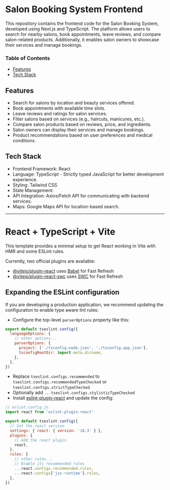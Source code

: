 # Salon Booking System Frontend
This repository contains the frontend code for the Salon Booking System, developed using Next.js and TypeScript. The platform allows users to search for nearby salons, book appointments, leave reviews, and compare salon-related products. Additionally, it enables salon owners to showcase their services and manage bookings.

### Table of Contents
- [Features](#features)
- [Tech Stack](#tech-stack)

## Features
- Search for salons by location and beauty services offered.
- Book appointments with available time slots.
- Leave reviews and ratings for salon services.
- Filter salons based on services (e.g., haircuts, manicures, etc.).
- Compare salon products based on reviews, price, and ingredients.
- Salon owners can display their services and manage bookings.
- Product recommendations based on user preferences and medical conditions.

## Tech Stack
- Frontend Framework: React
- Language: TypeScript - Strictly typed JavaScript for better development experience.
- Styling: Tailwind CSS
- State Management: 
- API Integration: Axios/Fetch API for communicating with backend services.
- Maps: Google Maps API for location-based search.


---

# React + TypeScript + Vite

This template provides a minimal setup to get React working in Vite with HMR and some ESLint rules.

Currently, two official plugins are available:

- [@vitejs/plugin-react](https://github.com/vitejs/vite-plugin-react/blob/main/packages/plugin-react/README.md) uses [Babel](https://babeljs.io/) for Fast Refresh
- [@vitejs/plugin-react-swc](https://github.com/vitejs/vite-plugin-react-swc) uses [SWC](https://swc.rs/) for Fast Refresh

## Expanding the ESLint configuration

If you are developing a production application, we recommend updating the configuration to enable type aware lint rules:

- Configure the top-level `parserOptions` property like this:

```js
export default tseslint.config({
  languageOptions: {
    // other options...
    parserOptions: {
      project: ['./tsconfig.node.json', './tsconfig.app.json'],
      tsconfigRootDir: import.meta.dirname,
    },
  },
})
```

- Replace `tseslint.configs.recommended` to `tseslint.configs.recommendedTypeChecked` or `tseslint.configs.strictTypeChecked`
- Optionally add `...tseslint.configs.stylisticTypeChecked`
- Install [eslint-plugin-react](https://github.com/jsx-eslint/eslint-plugin-react) and update the config:

```js
// eslint.config.js
import react from 'eslint-plugin-react'

export default tseslint.config({
  // Set the react version
  settings: { react: { version: '18.3' } },
  plugins: {
    // Add the react plugin
    react,
  },
  rules: {
    // other rules...
    // Enable its recommended rules
    ...react.configs.recommended.rules,
    ...react.configs['jsx-runtime'].rules,
  },
})
```

